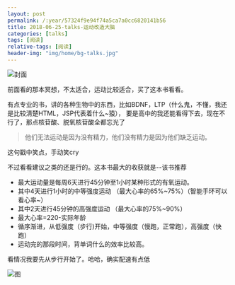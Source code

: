 ```yaml
---
layout: post
permalink: /:year/57324f9e94f74a5ca7a0cc6820141b56
title: 2018-06-25-talks-运动改造大脑
categories: [talks]
tags: [阅读]
relative-tags: [阅读]
header-img: "img/home/bg-talks.jpg"
---
```



![封面](http://image.linxingyang.net/image/T-talks/image/2018/books/ydgzdn2.jpg)

前面看的那本冥想，不太适合，运动比较适合，买了这本书看看。

有点专业的书，讲的各种生物中的东西，比如BDNF，LTP（什么鬼，不懂，我还是比较清楚HTML，JSP代表着什么~猿），
要是高中的我还能看得下去，现在不行了，那点核苷酸、脱氧核苷酸全都忘光了

> 他们无法运动是因为没有精力，他们没有精力是因为他们缺乏运动。

这句戳中笑点，手动笑cry


不过看看建议之类的还是行的。这本书最大的收获就是--该书推荐

* 最大运动量是每周6天进行45分钟至1小时某种形式的有氧运动。
* 其中4天进行1小时的中等强度运动 （最大心率的65%~75%）（智能手环可以看心率~）
* 其中2天进行45分钟的高强度运动 （最大心率的75%~90%）
* 最大心率=220-实际年龄
* 循序渐进，从低强度（步行)开始，中等强度（慢跑，正常跑），高强度（快跑）
* 运动完的那段时间，背单词什么的效率比较高。


看情况我要先从步行开始了。哈哈，确实配速有点低

![图](http://image.linxingyang.net/image/T-talks/image/2018/books/run2.jpg)







